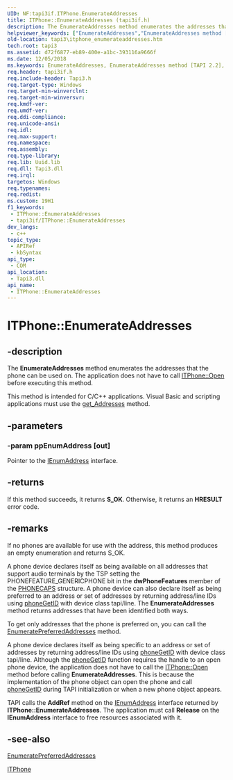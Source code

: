 ```yaml
---
UID: NF:tapi3if.ITPhone.EnumerateAddresses
title: ITPhone::EnumerateAddresses (tapi3if.h)
description: The EnumerateAddresses method enumerates the addresses that the phone can be used on. The application does not have to call ITPhone::Open before executing this method.
helpviewer_keywords: ["EnumerateAddresses","EnumerateAddresses method [TAPI 2.2]","EnumerateAddresses method [TAPI 2.2]","ITPhone interface","ITPhone interface [TAPI 2.2]","EnumerateAddresses method","ITPhone.EnumerateAddresses","ITPhone::EnumerateAddresses","_tapi3_itphone_enumerateaddresses","tapi3.itphone_enumerateaddresses","tapi3if/ITPhone::EnumerateAddresses"]
old-location: tapi3\itphone_enumerateaddresses.htm
tech.root: tapi3
ms.assetid: d72f6877-eb89-400e-a1bc-393116a9666f
ms.date: 12/05/2018
ms.keywords: EnumerateAddresses, EnumerateAddresses method [TAPI 2.2], EnumerateAddresses method [TAPI 2.2],ITPhone interface, ITPhone interface [TAPI 2.2],EnumerateAddresses method, ITPhone.EnumerateAddresses, ITPhone::EnumerateAddresses, _tapi3_itphone_enumerateaddresses, tapi3.itphone_enumerateaddresses, tapi3if/ITPhone::EnumerateAddresses
req.header: tapi3if.h
req.include-header: Tapi3.h
req.target-type: Windows
req.target-min-winverclnt: 
req.target-min-winversvr: 
req.kmdf-ver: 
req.umdf-ver: 
req.ddi-compliance: 
req.unicode-ansi: 
req.idl: 
req.max-support: 
req.namespace: 
req.assembly: 
req.type-library: 
req.lib: Uuid.lib
req.dll: Tapi3.dll
req.irql: 
targetos: Windows
req.typenames: 
req.redist: 
ms.custom: 19H1
f1_keywords:
 - ITPhone::EnumerateAddresses
 - tapi3if/ITPhone::EnumerateAddresses
dev_langs:
 - c++
topic_type:
 - APIRef
 - kbSyntax
api_type:
 - COM
api_location:
 - Tapi3.dll
api_name:
 - ITPhone::EnumerateAddresses
---
```


# ITPhone::EnumerateAddresses


## -description

The 
<b>EnumerateAddresses</b> method enumerates the addresses that the phone can be used on. The application does not have to call 
<a href="/windows/desktop/api/tapi3if/nf-tapi3if-itphone-open">ITPhone::Open</a> before executing this method.

This method is intended for C/C++ applications. Visual Basic and scripting applications must use the 
<a href="/windows/desktop/api/tapi3if/nf-tapi3if-itphone-get_addresses">get_Addresses</a> method.

## -parameters

### -param ppEnumAddress [out]

Pointer to the 
<a href="/windows/desktop/api/tapi3if/nn-tapi3if-ienumaddress">IEnumAddress</a> interface.

## -returns

If this method succeeds, it returns <b xmlns:loc="http://microsoft.com/wdcml/l10n">S_OK</b>. Otherwise, it returns an <b xmlns:loc="http://microsoft.com/wdcml/l10n">HRESULT</b> error code.

## -remarks

If no phones are available for use with the address, this method produces an empty enumeration and returns S_OK.

A phone device declares itself as being available on all addresses that support audio terminals by the TSP setting the PHONEFEATURE_GENERICPHONE bit in the <b>dwPhoneFeatures</b> member of the 
<a href="/windows/desktop/api/tapi/ns-tapi-phonecaps">PHONECAPS</a> structure. A phone device can also declare itself as being preferred to an address or set of addresses by returning address/line IDs using 
<a href="/windows/desktop/api/tapi/nf-tapi-phonegetid">phoneGetID</a> with device class tapi/line. The 
<b>EnumerateAddresses</b> method returns addresses that have been identified both ways.

To get only addresses that the phone is preferred on, you can call the 
<a href="/windows/desktop/api/tapi3if/nf-tapi3if-itphone-enumeratepreferredaddresses">EnumeratePreferredAddresses</a> method.

A phone device declares itself as being specific to an address or set of addresses by returning address/line IDs using 
<a href="/windows/desktop/api/tapi/nf-tapi-phonegetid">phoneGetID</a> with device class tapi/line. Although the 
<a href="/windows/desktop/api/tapi/nf-tapi-phonegetid">phoneGetID</a> function requires the handle to an open phone device, the application does not have to call the 
<a href="/windows/desktop/api/tapi3if/nf-tapi3if-itphone-open">ITPhone::Open</a> method before calling 
<b>EnumerateAddresses</b>. This is because the implementation of the phone object can open the phone and call 
<a href="/windows/desktop/api/tapi/nf-tapi-phonegetid">phoneGetID</a> during TAPI initialization or when a new phone object appears.

TAPI calls the <b>AddRef</b> method on the 
<a href="/windows/desktop/api/tapi3if/nn-tapi3if-ienumaddress">IEnumAddress</a> interface returned by <b>ITPhone::EnumerateAddresses</b>. The application must call <b>Release</b> on the 
<b>IEnumAddress</b> interface to free resources associated with it.

## -see-also

<a href="/windows/desktop/api/tapi3if/nf-tapi3if-itphone-enumeratepreferredaddresses">EnumeratePreferredAddresses</a>



<a href="/windows/desktop/api/tapi3if/nn-tapi3if-itphone">ITPhone</a>

